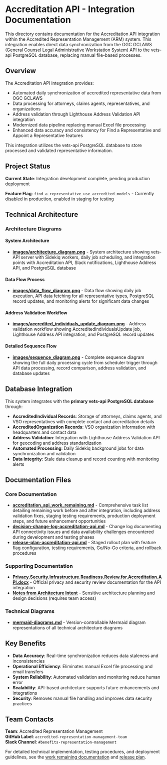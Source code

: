 # Accreditation API - Integration Documentation

This directory contains documentation for the Accreditation API integration within the Accredited Representation Management (ARM) system. This integration enables direct data synchronization from the OGC GCLAWS (General Counsel Legal Administrative Workstation System) API to the vets-api PostgreSQL database, replacing manual file-based processes.

## Overview

The Accreditation API integration provides:
- Automated daily synchronization of accredited representative data from OGC GCLAWS
- Data processing for attorneys, claims agents, representatives, and organizations
- Address validation through Lighthouse Address Validation API integration
- Modernized data pipeline replacing manual Excel file processing
- Enhanced data accuracy and consistency for Find a Representative and Appoint a Representative features

This integration utilizes the vets-api PostgreSQL database to store processed and validated representative information.

## Project Status

**Current State**: Integration development complete, pending production deployment

**Feature Flag**: `find_a_representative_use_accredited_models` - Currently disabled in production, enabled in staging for testing

## Technical Architecture

### Architecture Diagrams

#### System Architecture
- **[images/architecture_diagram.png](./images/architecture_diagram.png)** - System architecture showing vets-API server with Sidekiq workers, daily job scheduling, and integration points with Accreditation API, Slack notifications, Lighthouse Address API, and PostgreSQL database

#### Data Flow Process
- **[images/data_flow_diagram.png](./images/data_flow_diagram.png)** - Data flow showing daily job execution, API data fetching for all representative types, PostgreSQL record updates, and monitoring alerts for significant data changes

#### Address Validation Workflow  
- **[images/accredited_individuals_update_diagram.png](./images/accredited_individuals_update_diagram.png)** - Address validation workflow showing AccreditedIndividualsUpdate job, Lighthouse Address API integration, and PostgreSQL record updates

#### Detailed Sequence Flow
- **[images/sequence_diagram.png](./images/sequence_diagram.png)** - Complete sequence diagram showing the full daily processing cycle from scheduler trigger through API data processing, record comparison, address validation, and database updates

## Database Integration

This system integrates with the **primary vets-api PostgreSQL database** through:

- **AccreditedIndividual Records**: Storage of attorneys, claims agents, and VSO representatives with complete contact and accreditation details
- **AccreditedOrganization Records**: VSO organization information with headquarters and contact data
- **Address Validation**: Integration with Lighthouse Address Validation API for geocoding and address standardization
- **Automated Processing**: Daily Sidekiq background jobs for data synchronization and validation
- **Data Integrity**: Stale data cleanup and record counting with monitoring alerts

## Documentation Files

### Core Documentation

- **[accreditation_api_work_remaining.md](../accreditation_api_work_remaining.md)** - Comprehensive task list detailing remaining work before and after integration, including address validation fixes, staging testing requirements, production deployment steps, and future enhancement opportunities
- **[decision-change-log-accreditation-api.md](../decision-change-log-accreditation-api.md)** - Change log documenting API connectivity issues and data availability challenges encountered during development and testing phases
- **[release-plan-accreditation-api.md](../release-plan-accreditation-api.md)** - Staged rollout plan with feature flag configuration, testing requirements, Go/No-Go criteria, and rollback procedures

### Supporting Documentation

- **[Privacy.Security.Infrastructure.Readiness.Review.for.Accreditation.API.docx](../Privacy.Security.Infrastructure.Readiness.Review.for.Accreditation.API.docx)** - Official privacy and security review documentation for the API integration
- **[Notes from Architecture Intent](https://github.com/department-of-veterans-affairs/va.gov-team-sensitive/pull/2300)** - Sensitive architecture planning and design decisions (requires team access)

### Technical Diagrams

- **[mermaid-diagrams.md](./mermaid-diagrams.md)** - Version-controllable Mermaid diagram representations of all technical architecture diagrams

## Key Benefits

- **Data Accuracy**: Real-time synchronization reduces data staleness and inconsistencies
- **Operational Efficiency**: Eliminates manual Excel file processing and email transfers
- **System Reliability**: Automated validation and monitoring reduce human error
- **Scalability**: API-based architecture supports future enhancements and integrations
- **Security**: Removes manual file handling and improves data security practices

## Team Contacts

**Team**: Accredited Representation Management  
**GitHub Label**: `accredited-representation-management-team`  
**Slack Channel**: `#benefits-representation-management`

For detailed technical implementation, testing procedures, and deployment guidelines, see the [work remaining documentation](../accreditation_api_work_remaining.md) and [release plan](../release-plan-accreditation-api.md).